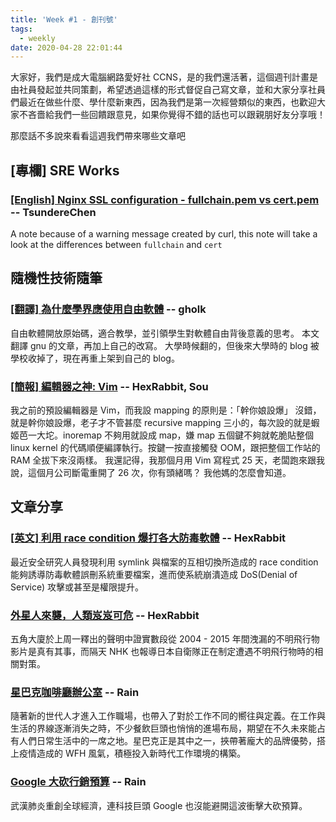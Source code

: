 ```yaml
---
title: 'Week #1 - 創刊號'
tags:
  - weekly
date: 2020-04-28 22:01:44
---
```


大家好，我們是成大電腦網路愛好社 CCNS，是的我們還活著，這個週刊計畫是由社員發起並共同策劃，希望透過這樣的形式督促自己寫文章，並和大家分享社員們最近在做些什麼、學什麼新東西，因為我們是第一次經營類似的東西，也歡迎大家不吝嗇給我們一些回饋跟意見，如果你覺得不錯的話也可以跟親朋好友分享哦！

那麼話不多說來看看這週我們帶來哪些文章吧

## [專欄] SRE Works
### [[English] Nginx SSL configuration - fullchain.pem vs cert.pem]( https://blog.tsunderechen.io/2020/04/nginx-ssl-certificate-fullchain-vs-cert/) -- TsundereChen
A note because of a warning message created by curl, this note will take a look at the differences between `fullchain` and `cert`

## 隨機性技術隨筆
### [[翻譯] 為什麼學界應使用自由軟體](http://gholk.github.io/school-should-use-free-software.html) -- gholk
自由軟體開放原始碼，適合教學，並引領學生對軟體自由背後意義的思考。
本文翻譯 gnu 的文章，再加上自己的改寫。
大學時候翻的，但後來大學時的 blog 被學校收掉了，現在再重上架到自己的 blog。
### [[簡報] 編輯器之神: Vim](https://docs.google.com/presentation/d/1vG92EIYHy663cG-jt7tIVLGtIwEhK2B10cBpYdvPhbg/edit?usp=sharing) -- HexRabbit, Sou
我之前的預設編輯器是 Vim，而我設 mapping 的原則是：「幹你娘設爆」
沒錯，就是幹你娘設爆，老子才不管甚麼 recursive mapping 三小的，每次設的就是蝦姬芭一大坨。inoremap 不夠用就設成 map，嫌 map 五個鍵不夠就乾脆貼整個 linux kernel 的代碼順便編譯執行。按鍵一按直接觸發 OOM，跟把整個工作站的 RAM 全拔下來沒兩樣。
我還記得，我那個月用 Vim 寫程式 25 天，老闆跑來跟我說，這個月公司斷電重開了 26 次，你有頭緒嗎？
我他媽的怎麼會知道。

## 文章分享
### [[英文] 利用 race condition 爆打各大防毒軟體](https://www.rack911labs.com/research/exploiting-almost-every-antivirus-software/) -- HexRabbit
最近安全研究人員發現利用 symlink 與檔案的互相切換所造成的 race condition 能夠誘導防毒軟體誤刪系統重要檔案，進而使系統崩潰造成 DoS(Denial of Service) 攻擊或甚至是權限提升。
### [外星人來襲，人類岌岌可危](https://www.theguardian.com/world/2020/apr/27/pentagon-releases-three-ufo-videos-taken-by-us-navy-pilots) -- HexRabbit
五角大廈於上周一釋出的聲明中證實數段從 2004 - 2015 年間洩漏的不明飛行物影片是真有其事，而隔天 NHK 也報導日本自衛隊正在制定遭遇不明飛行物時的相關對策。
### [星巴克咖啡廳辦公室](https://mp.weixin.qq.com/s/7w37DCil0e0JprpnIfa3zg?fbclid=IwAR01LgBvpGn-zqSwKFls2nKmScF8y-12ANWgmR3EAa_PvpCTDXyt7p_3e2E) -- Rain
隨著新的世代人才進入工作職場，也帶入了對於工作不同的嚮往與定義。在工作與生活的界線逐漸消失之時，不少餐飲巨頭也悄悄的進場布局，期望在不久未來能占有人們日常生活中的一席之地。星巴克正是其中之一，挾帶著龐大的品牌優勢，搭上疫情造成的 WFH 風氣，積極投入新時代工作環境的構築。
### [Google 大砍行銷預算](https://www.inside.com.tw/article/19615-google-to-cut-marketing-budgets-hiring-freeze-expected) -- Rain
武漢肺炎重創全球經濟，連科技巨頭 Google 也沒能避開這波衝擊大砍預算。